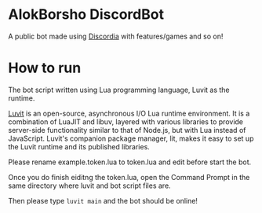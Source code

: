 # AlokBorsho DiscordBot
 A public bot made using [Discordia](https://github.com/SinisterRectus/Discordia) with features/games and so on!



# How to run

The bot script written using Lua programming language, Luvit as the runtime.

[Luvit](https://luvit.io/) is an open-source, asynchronous I/O Lua runtime environment. It is a combination of LuaJIT and libuv, layered with various libraries to provide server-side functionality similar to that of Node.js, but with Lua instead of JavaScript. Luvit's companion package manager, lit, makes it easy to set up the Luvit runtime and its published libraries.


Please rename example.token.lua to token.lua and edit before start the bot.

Once you do finish eiditng the token.lua, open the Command Prompt in the same directory where luvit and bot script files are. 

Then please type `luvit main` and the bot should be online!
